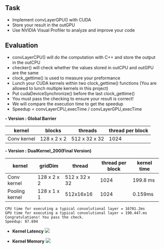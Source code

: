 
## Task

* Implement convLayerGPU() with CUDA
* Store your result in the outGPU
* Use NVIDIA Visual Profiler to analyze and improve your code

## Evaluation

* convLayerCPU() will do the computation with C++ and store the output in the outCPU
* checker() will check whether the values stored in outCPU and outGPU are the same
* clock_gettime() is used to measure your preformance
* Lunch your CUDA kernels within two clock_gettime() functions (You are allowed to lunch multiple kernels in this project)
* Put cudaDeviceSynchronize() before the last clock_gettime()
* You must pass the checking to ensure your result is correct!
* We will compare the execution time to get the speedup
* Speedup = convLayerCPU_execTime / convLayerGPU_execTime


**- Version : Global Barrier** 

| kernel         | blocks        | threads      | thread per block  |
| ------         | -----------   |---------     |-------------------|
| Conv kernel    | 128 x 2 x 2   | 512 x 32 x 32|        1024       | 

        
**- Version : DualKernel_200(Final Version)**

| kernel         | gridDim       | thread      | thread per block  |kernel time|
| ------         | -----------   |---------     |-------------------|---|
| Conv kernel    | 128 x 2 x 2   | 512 x 32 x 32|        1024       | 199.8 ms|
| Pooling kernel | 128 x 1 x 1 | 512x16x16    |        1024       | 0.159ms|


````
CPU time for executing a typical convolutional layer = 16701.2ms
GPU time for executing a typical convolutional layer = 190.447.ms
Congratulations! You pass the check.
Speedup: 87.694 
````    
    
- **Kernel Latency**
![](https://i.imgur.com/CEDDBj0.jpg)



- **Kernel Memory**
![](https://i.imgur.com/otBV3Hs.jpg)
